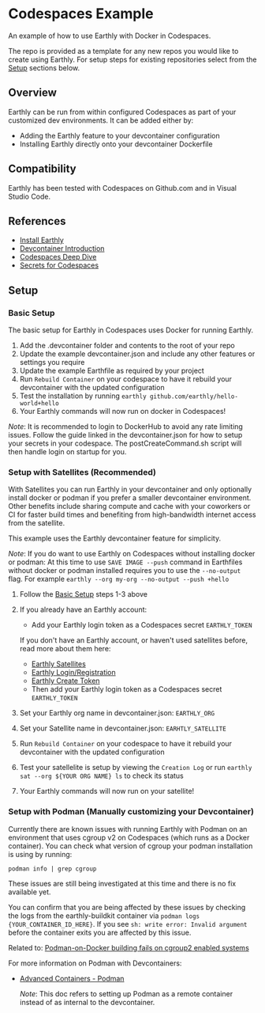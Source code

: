 # Codespaces Example

An example of how to use Earthly with Docker in Codespaces.

The repo is provided as a template for any new repos you would like to create using Earthly.
For setup steps for existing repositories select from the [Setup](#setup) sections below.

## Overview

Earthly can be run from within configured Codespaces as part of your customized dev environments. It can be added either by:

* Adding the Earthly feature to your devcontainer configuration
* Installing Earthly directly onto your devcontainer Dockerfile

## Compatibility

Earthly has been tested with Codespaces on Github.com and in Visual Studio Code.

## References

- [Install Earthly](https://earthly.dev/get-earthly)
- [Devcontainer Introduction](https://docs.github.com/en/codespaces/setting-up-your-project-for-codespaces/adding-a-dev-container-configuration/introduction-to-dev-containers)
- [Codespaces Deep Dive](https://docs.github.com/en/codespaces/getting-started/deep-dive)
- [Secrets for Codespaces](https://docs.github.com/en/codespaces/setting-up-your-project-for-codespaces/configuring-dev-containers/specifying-recommended-secrets-for-a-repository)

## Setup

### Basic Setup

The basic setup for Earthly in Codespaces uses Docker for running Earthly.

1. Add the .devcontainer folder and contents to the root of your repo
1. Update the example devcontainer.json and include any other features or settings you require
1. Update the example Earthfile as required by your project
1. Run `Rebuild Container` on your codespace to have it rebuild your devcontainer with the updated configuration
1. Test the installation by running `earthly github.com/earthly/hello-world+hello`
1. Your Earthly commands will now run on docker in Codespaces!

_Note_: It is recommended to login to DockerHub to avoid any rate limiting issues. Follow the guide linked in the devcontainer.json for how to setup your secrets in your codespace. The postCreateCommand.sh script will then handle login on startup for you.

### Setup with Satellites (Recommended)

With Satellites you can run Earthly in your devcontainer and only optionally install docker or podman if you prefer a smaller devcontainer environment. Other benefits include sharing compute and cache with your coworkers or CI for faster build times and benefiting from high-bandwidth internet access from the satellite.

This example uses the Earthly devcontainer feature for simplicity.

_Note_: If you do want to use Earthly on Codespaces without installing docker or podman: At this time to use `SAVE IMAGE --push` command in Earthfiles without docker or podman installed requires you to use the `--no-output` flag. For example `earthly --org my-org --no-output --push +hello`

1. Follow the [Basic Setup](#basic-setup) steps 1-3 above
1. If you already have an Earthly account:
    - Add your Earthly login token as a Codespaces secret `EARTHLY_TOKEN`
    
    If you don't have an Earthly account, or haven't used satellites before, read more about them here:
    - [Earthly Satellites](https://docs.earthly.dev/earthly-cloud/satellites)
    - [Earthly Login/Registration](https://cloud.earthly.dev/login)
    - [Earthly Create Token](https://docs.earthly.dev/docs/earthly-command#earthly-account-create-token)
    - Then add your Earthly login token as a Codespaces secret `EARTHLY_TOKEN`
1. Set your Earthly org name in devcontainer.json: `EARTHLY_ORG`
1. Set your Satellite name in devcontainer.json: `EARHTLY_SATELLITE`
1. Run `Rebuild Container` on your codespace to have it rebuild your devcontainer with the updated configuration
1. Test your satellelite is setup by viewing the `Creation Log` or run `earthly sat --org ${YOUR ORG NAME} ls` to check its status
1. Your Earthly commands will now run on your satellite!

### Setup with Podman (Manually customizing your Devcontainer)

Currently there are known issues with running Earthly with Podman on an environment that uses cgroup v2 on Codespaces (which runs as a Docker container). You can check what version of cgroup your podman installation is using by running:

```podman info | grep cgroup```

These issues are still being investigated at this time and there is no fix available yet. 

You can confirm that you are being affected by these issues by checking the logs from the earthly-buildkit container via `podman logs {YOUR_CONTAINER_ID_HERE}`. If you see `sh: write error: Invalid argument` before the container exits you are affected by this issue.  

Related to: [Podman-on-Docker building fails on cgroup2 enabled systems](https://github.com/containers/podman/issues/12559)

For more information on Podman with Devcontainers:
    
- [Advanced Containers - Podman](https://code.visualstudio.com/remote/advancedcontainers/docker-options#_podman) 
    
    _Note_: This doc refers to setting up Podman as a remote container instead of as internal to the devcontainer.


